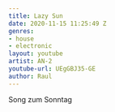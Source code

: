 ```yaml
---
title: Lazy Sun
date: 2020-11-15 11:25:49 Z
genres:
- house
- electronic
layout: youtube
artist: AN-2
youtube-url: UEgGBJ35-GE
author: Raul
---
```


Song zum Sonntag